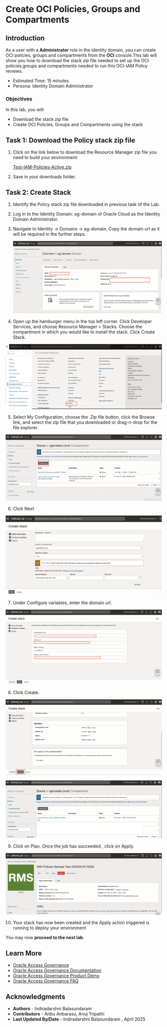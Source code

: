 # Create  OCI Policies, Groups and Compartments

## Introduction

As a user with a **Administrator** role in the identity domain, you can create OCI policies, groups and compartments from the **OCI** console.This lab will show you how to download the stack zip file needed to set up the OCI policies,groups and compartments needed to run this OCI-IAM Policy reviews. 

 

* Estimated Time: 15 minutes
* Persona: Identity Domain Administrator



### Objectives

In this lab, you will:
* Download the stack zip file 
* Create  OCI Policies, Groups and Compartments using the stack

## Task 1: Download the Policy stack zip file

1. Click on the link below to download the Resource Manager zip file you need to build your environment:

   [Test-IAM-Policies-Active.zip](https://c4u04.objectstorage.us-ashburn-1.oci.customer-oci.com/p/EcTjWk2IuZPZeNnD_fYMcgUhdNDIDA6rt9gaFj_WZMiL7VvxPBNMY60837hu5hga/n/c4u04/b/livelabsfiles/o/security-library/IAM-Policies-Sample.zip)

2. Save in your downloads folder.


## Task 2: Create Stack


1. Identify the Policy stack zip file downloaded in previous task of the Lab. 

2. Log in to the Identity Domain: ag-domain of Oracle Cloud as the Identity Domain Administrator.  

3. Navigate to Identity -> Domains -> ag-domain. Copy the domain url as it will be required in the further steps. 

   ![Obtain the domain url](images/domain-url.png)

4. Open up the hamburger menu in the top left corner. Click Developer Services, and choose Resource Manager > Stacks. Choose the compartment in which you would like to install the stack. Click Create Stack.

  ![Navigate to Stack](images/navigate-to-stack.png)

5. Select My Configuration, choose the .Zip file button, click the Browse link, and select the zip file that you downloaded or drag-n-drop for the file explorer.

  ![Click Create Stack](images/click-create-stack.png)

6. Click Next

  ![Click Next](images/click-next.png)

7. Under Configure variables, enter the domain url. 

  ![Configure Variables](images/configure-variables.png)

8. Click Create.

  ![Click Create](images/stack-created.png)


  ![Policy stack created](images/policy-stack-created.png)

9. Click on Plan. Once the job has succeeded , click on Apply.

  ![Policy stack Plan and Apply](images/plan-apply.png)

10. Your stack has now been created and the Apply action triggered is running to deploy your environment


  You may now **proceed to the next lab**. 

## Learn More

* [Oracle Access Governance](https://www.oracle.com/security/cloud-security/access-governance/)
* [Oracle Access Governance Documentation](https://www.oracle.com/security/cloud-security/access-governance/#documentation)
* [Oracle Access Governance Product Demo](https://www.oracle.com/security/cloud-security/access-governance/?ytid=GJEPEJlQOmQ)
* [Oracle Access Governance FAQ](https://www.oracle.com/security/cloud-security/access-governance/faq/)

## Acknowledgments

* **Authors** - Indiradarshni Balasundaram
* **Contributors** - Anbu Anbarasu, Anuj Tripathi 
* **Last Updated By/Date** - Indiradarshni Balasundaram , April 2025
